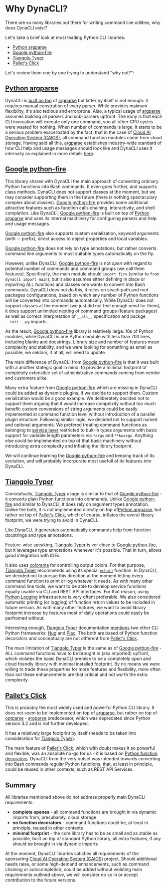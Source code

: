 # Why DynaCLI?

There are so many libraries out there for writing command line utilities; why does DynaCLI exist?

Let's take a brief look at most leading Python CLI libraries:

- [Python argparse](https://docs.python.org/3/library/argparse.html)
- [Google python-fire](https://google.github.io/python-fire/)
- [Tiangolo Typer](https://typer.tiangolo.com/)
- [Pallet's Click](https://click.palletsprojects.com/en/8.0.x/)

Let's review them one by one trying to understand "why not?":

## [Python argparse](https://docs.python.org/3/library/argparse.html)

DynaCLI is [built on top](./how_dynacli_works.md) of [argparse](https://docs.python.org/3/library/argparse.html) but latter by itself is not enough: it requires manual constrution of every parser. While provides maimum flexibility, it's also tedious and errorprone. Also, a typical usage of [argparse](https://docs.python.org/3/library/argparse.html) assumes building all parsers and sub-parsers upfront. The irony is that each CLI invocation will execute only one command, soo all other CPU cycles were wasted for nothing. When number of commands is large, it starts to be a serious problem exacerbated by the fact, that in the case of [Cloud AI Operating System (CAIOS)](http://caios.io), all command function modules come from cloud storage. Having said all this, [argparse](https://docs.python.org/3/library/argparse.html) establishes industry-wide standard of how CLI help and usage messages should look like and DynaCLI uses it internally as explained in more details [here](./how_dynacli_works.md).

## [Google python-fire](https://google.github.io/python-fire/)

This library shares with DynaCLI the main approach of converting ordinary Python functions into Bash commands. It even goes further, and supports class methods. DynaCLI does not support classes at the moment, but we may consider supporting them in the future (there is nothing spectaculary complex about classes). [Google python-fire](https://google.github.io/python-fire/) provides some additional attractive features such as function calls chaining, interactivity, and shell completion. Like DynaCLI, [Google python-fire](https://google.github.io/python-fire/) is built on top of [Python argparse](https://docs.python.org/3/library/argparse.html) and uses its internal machinery for configuring parsers and help and usage messages.

[Google python-fire](https://google.github.io/python-fire/) also supports custom serialization, keyword arguments (with -- prefix), direct access to object properties and local variables.

[Google python-fire](https://google.github.io/python-fire/) does not rely on type annotations, but rather converts command line arguments to most suitable types automatically on the fly.

However, unlike DynaCLI, [Google python-fire](https://google.github.io/python-fire/) is not _open_ with regard to potential number of commands and command groups (we call them features). Specifically, the main module should ```import fire``` (similar to ```from dynacli import main```), but it also assumes either defining in place or importing ALL functions and classes one wants to convert into Bash commands. DynaCLI does not do this, it relies on seach path and root packages configurations, based on which any number of Python functions will be converted into commands automatically. While DynaCLI does not support classes at the moment (we just did not feel enough need for them), it does support unlimitted nesting of command groups (feature packages) as well as correct interpretation of ```__all__``` specification and packge ```__init__.py``` imports.

As the result, [Google python-fire](https://google.github.io/python-fire/) library is relatively large: 10s of Python modules, while DynaCLI is one Python module with less than 700 lines, including blanks and docstrings. Library size and number of features mean complexity and stability, and we were looking for something as small as possible, we  seldom, if at all, will need to update.

The main difference of DynaCLI from [Google python-fire](https://google.github.io/python-fire/) is that it was built with a another stategic goal in mind: to provide a minimal footprint of completely extensible set of administrative commands coming from vendor and customers alike.

Many extra feature from [Google python-fire](https://google.github.io/python-fire/) which are missing in DynaCLI could be added as dynamic plugins, if we decide to support them. Custom serialization would be a good example. We deliberately decided not to support them arguing that it would increase compelxity without too much benefit: custom conversions of string arguments could be easily implemented at command function level without introduction of a parallel plugin structure. Following similar logic, we decided not to support named and optional arguments. We prefered treating command functions as belonging to [service layer](https://martinfowler.com/eaaCatalog/serviceLayer.html) restricted to bult-in types arguments with basic support for variable length parameters via ```*args``` and ```**kwargs```. Anything else could be implemented on top of that basic machinery without introducing extra complexity and inflating the library footprint.

We will continue learning the [Google python-fire](https://google.github.io/python-fire/) and keeping track of its evolution, and will probably incorporate most usefull of its features into DynaCLI.

## [Tiangolo Typer](https://typer.tiangolo.com/)

Conceptually, [Tiangolo Typer](https://typer.tiangolo.com/) usage is similar to that of [Google python-fire](https://google.github.io/python-fire/) - it converts plain Python functions into commands. Unlike [Google python-fire](https://google.github.io/python-fire/) and similar to DynaCLI, it does rely on argument types annotation. Unlike the both, it is not implemented directly on top of[Python argparse](https://docs.python.org/3/library/argparse.html), but rather on top of [Pallet's Click](https://click.palletsprojects.com/en/8.0.x/), which of course, inflates the overal library footprint, we were trying to avoid in DynaCLI.

Like DynaCLI, it generates automatically commands help from function docstrings and type annotations.

Feature-wise speaking, [Tiangolo Typer](https://typer.tiangolo.com/) is ver close to [Google python-fire](https://google.github.io/python-fire/), but it leverages type annotations whenever it's possible. That in turn, allows good integration with IDEs.

It also uses [colorama](https://pypi.org/project/colorama/) for controlling output colors. For that purpose, [Tiangolo Typer](https://typer.tiangolo.com/) recommends using its special [```echo()```](https://typer.tiangolo.com/tutorial/printing/) function. In DynaCLI, we decided not to pursue this direction at the moment letting every command function to print or log whatever it needs. As with many other command line tools, we want to be able to develop service functions equally usable via CLI and REST API interfaces. For that reason, using [Python Logging](https://docs.python.org/3/howto/logging.html) infrastructure is very oftent preferable. We also considered automatic printing (or logging) of function return values to be included in future version. As with many other features, we want to avoid library footprint increase by features most of daily operations could easily be perfromed without.

Interesting enough, [Tiangolo Typer](https://typer.tiangolo.com/) documentation [mentions](https://typer.tiangolo.com/alternatives/) two other CLI Python frameworks: [Hug](https://www.hug.rest/) and [Plac](https://plac.readthedocs.io/en/latest/). The both are based of Python function decorators and conceptually are not different from [Pallet's Click](https://click.palletsprojects.com/en/8.0.x/).

The main limitation of [Tiangolo Typer](https://typer.tiangolo.com/) is the same as of [Google python-fire](https://google.github.io/python-fire/) - ALL command functions have to be brought in (aka imported) upfront, which violates the basic DynaCLI premise to be a completely _open_ and  cloud friendly library with minimal installed footprint. By no means we were willing to trade these properties for more features and flexibility, more often than not these enhancements are that critical and not worth the extra complexity.

## [Pallet's Click](https://click.palletsprojects.com/en/8.0.x/)

This is probably the most widely used and powerful Python CLI library. It does not seem to be implemented on top of [argparse](https://docs.python.org/3/library/argparse.html), but rather on top of [optparse](https://docs.python.org/3/library/optparse.html) - [argparse](https://docs.python.org/3/library/argparse.html) predecessor, which was deprecated since Python version 3.2 and is not further developed.

It has a relatively large footprint by itself (needs to be taken into consideration for [Tiangolo Typer](https://typer.tiangolo.com/)).

The main feature of [Pallet's Click](https://click.palletsprojects.com/en/8.0.x/), which with doubt makes it so powerful and flexible, was an absolute no-go for us - it is based on [Python function decorators](https://www.python.org/dev/peps/pep-0318/). DynaCLI from the very outset was intended towards converting into Bash commands regular Python functions, that, at least in principle, could be reused in other contexts, such as REST API Services.

## Summary

All libraries mentioned above do not address properly main DynaCLI requirements:

- **complete openes** - all command functions are brought in via dynamic imports from, presubamly, cloud storage
- **no function decorators** - command functions could be, at least in principle, reused in other contexts
- **minimal footprint** - the core library has to be as small and as stable as possible, built on top of standard Python library, all extra features, if any should be brought in via dynamic imports

At the moment, DynaCLI libraries satisfies all requirements of the sponsoring [Cloud AI Operating System (CAIOS)](http://caios.io) project. Should additional needs raise, or some high-demand enhancements, such as command chaining or autocompletion, could be added without violating main requirements outlined above, we will consider do so in or accept contribution to the future versions.
